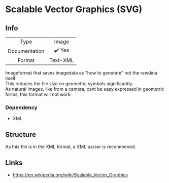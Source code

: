 # Scalable Vector Graphics (SVG)

## Info
|||
|:-:|:-:|
|Type| Image |
|Documentation| :heavy_check_mark: Yes |
|Format| Text-XML |

Imageformat that saves imagedata as "how to generate" not the rawdata itself.<br>
This reduces the file size on geometric symbols significantly.<br>
As natural images, like from a camera, cant be easy expressed in geometric forms, this format will not work.

### Dependency
- XML

## Structure
As this file is in the XML format, a XML parser is recommened.

## Links
- https://en.wikipedia.org/wiki/Scalable_Vector_Graphics
